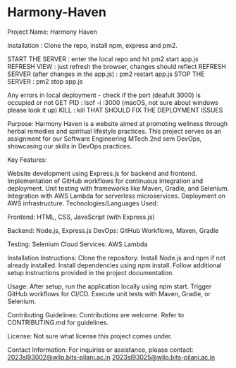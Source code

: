 # Harmony-Haven

Project Name: Harmony Haven

Installation : Clone the repo, install npm, express and pm2. 

START THE SERVER : enter the local repo and hit pm2 start app.js  
REFRESH VIEW : just refresh the browser, changes should reflect
REFRESH SERVER (after changes in the app.js) : pm2 restart app.js
STOP THE SERVER : pm2 stop app.js

Any errors in local deployment - check if the port (deafult 3000) is occupied or not
GET PID : lsof -i :3000 (macOS, not sure about windows please look it up)
KILL : kill <PID>
THAT SHOULD FIX THE DEPLOYMENT ISSUES

Purpose: Harmony Haven is a website aimed at promoting wellness through herbal remedies and spiritual lifestyle practices. This project serves as an assignment for our Software Engineering MTech 2nd sem DevOps, showcasing our skills in DevOps practices.

Key Features:

Website development using Express.js for backend and frontend. Implementation of GitHub workflows for continuous integration and deployment. Unit testing with frameworks like Maven, Gradle, and Selenium. Integration with AWS Lambda for serverless microservices. Deployment on AWS infrastructure. Technologies/Languages Used:

Frontend: HTML, CSS, JavaScript (with Express.js) 

Backend: Node.js, Express.js DevOps: GitHub Workflows, Maven, Gradle 

Testing: Selenium Cloud Services: AWS Lambda 

Installation Instructions: Clone the repository. Install Node.js and npm if not already installed. Install dependencies using npm install. Follow additional setup instructions provided in the project documentation. 

Usage: After setup, run the application locally using npm start. Trigger GitHub workflows for CI/CD. Execute unit tests with Maven, Gradle, or Selenium. 

Contributing Guidelines: Contributions are welcome. Refer to CONTRIBUTING.md for guidelines.

License: Not sure what license this project comes under. 

Contact Information: For inquiries or assistance, please contact: 2023sl93002@wilp.bits-pilani.ac.in
2023sl93025@wilp.bits-pilani.ac.in

